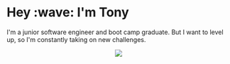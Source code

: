 
  <h1>Hey :wave: I'm Tony</h1>
  <p>I'm a junior software engineer and boot camp graduate. But I want to level up, so I'm constantly taking on new challenges.</p>
  <p align=center>
  <img src="https://camo.githubusercontent.com/059b022c45fdf4f2e2b48f415770320e14ce8999a63fd38d5fe6139996ea72b3/687474703a2f2f7061312e6e61727669692e636f6d2f373037382f6138626539346365333336333839633933623431343030366563376364303564313435633833313872312d3235332d3235315f30302e676966">
  </p>
